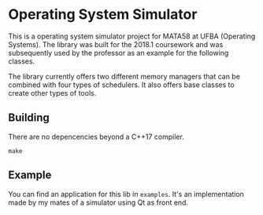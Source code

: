 # Operating System Simulator

This is a operating system simulator project for MATA58 at UFBA (Operating Systems). The library was built for the 2018.1 coursework and was subsequently used by the professor as an example for the following classes.

The library currently offers two different memory managers that can be combined with four types of schedulers. It also offers base classes to create other types of tools.

## Building

There are no depencencies beyond a C++17 compiler.

```
make
```

## Example

You can find an application for this lib in `examples`. It's an implementation made by my mates of a simulator using Qt as front end.

